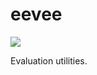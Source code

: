 # eevee

![](https://img.shields.io/github/v/tag/Vernacular-ai/eevee.svg?style=flat-square)

Evaluation utilities.
